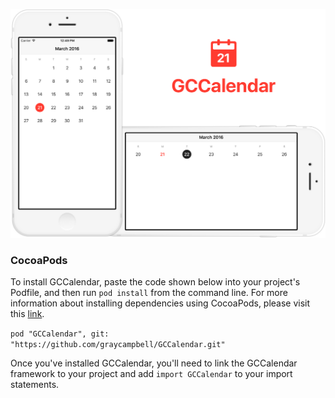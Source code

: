 ![banner](Screenshots/Banner.png)

### CocoaPods

To install GCCalendar, paste the code shown below into your project's Podfile, and then run `pod install` from the command line. For more information about installing dependencies using CocoaPods, please visit this [link](https://cocoapods.org/#get_started).

`pod "GCCalendar", git: "https://github.com/graycampbell/GCCalendar.git"`

Once you've installed GCCalendar, you'll need to link the GCCalendar framework to your project and add `import GCCalendar` to your import statements.
